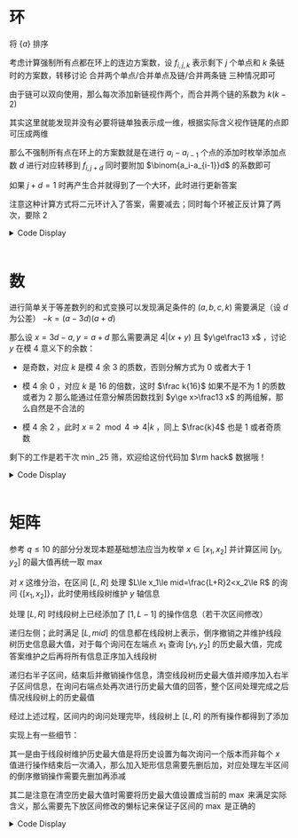 # 环

将 $\{a\}$ 排序

考虑计算强制所有点都在环上的连边方案数，设 $f_{i,j,k}$ 表示剩下 $j$ 个单点和 $k$ 条链时的方案数，转移讨论 合并两个单点/合并单点及链/合并两条链 三种情况即可

由于链可以双向使用，那么每次添加新链视作两个，而合并两个链的系数为 $k(k-2)$

其实这里就能发现并没有必要将链单独表示成一维，根据实际含义视作链尾的点即可压成两维

那么不强制所有点在环上的方案数就是在进行 $a_i-a_{i-1}$ 个点的添加时枚举添加点数 $d$ 进行对应转移到 $f_{i,j+d}$ 同时要附加 $\binom{a_i-a_{i-1}}d$ 的系数即可

如果 $j+d=1$ 时再产生合并就得到了一个大环，此时进行更新答案

注意这种计算方式将二元环计入了答案，需要减去；同时每个环被正反计算了两次，要除 $2$

<details>
<summary>Code Display</summary>

```cpp
const int N=5010;
int dp[2][N],fac[N],ifac[N],n,a[N],ans;
inline int C(int n,int m){return mul(fac[n],mul(ifac[m],ifac[n-m]));}
signed main(){
    freopen("ring.in","r",stdin); freopen("ring.out","w",stdout);
    n=read(); fac[0]=1;
    rep(i,1,n) a[i]=read(),fac[i]=mul(fac[i-1],i);
    ifac[n]=ksm(fac[n],mod-2);
    Down(i,n,1) ifac[i-1]=mul(ifac[i],i);
    sort(a+1,a+n+1);
    int cur=0;
    dp[cur][0]=1;
    for(int i=1;i<=n;++i){
        for(int j=0;j<=n;++j) if(dp[cur][j]){
            dp[cur][j]%=mod;
            int num=a[i]-a[i-1];
            for(int k=0;k<=num;++k){
                int coef=C(num,k);
                dp[cur^1][j+k]+=mul(coef,dp[cur][j]);
                if(j+k>=2) dp[cur^1][j+k-1]+=(j+k)*(j+k-1)*mul(coef,dp[cur][j])%mod;
                else if(j+k==1) ckadd(ans,mul(dp[cur][j],coef));
            }
            dp[cur][j]=0;
        }
        cur^=1;
    }
    rep(i,1,n) ckdel(ans,a[i]);
    print(mul(ans,(mod+1)/2));
    return 0;
}
```
</details><br>

# 数

进行简单关于等差数列的和式变换可以发现满足条件的 $(a,b,c,k)$ 需要满足（设 $d$ 为公差） $-k=(a-3d)(a+d)$

那么设 $x=3d-a,y=a+d$ 那么需要满足 $4|(x+y)$ 且 $y\ge\frac13 x$ ，讨论 $y$ 在模 $4$ 意义下的余数：

- 是奇数，对应 $k$ 是模 $4$ 余 $3$ 的质数，否则分解方式为 $0$ 或者大于 $1$

- 模 $4$ 余 $0$ ，对应 $k$ 是 $16$ 的倍数，这时 $\frac k{16}$ 如果不是不为 $1$ 的质数或者为 $2$ 那么能通过任意分解质因数找到 $y\ge x>\frac13 x$ 的两组解，那么自然是不合法的

- 模 $4$ 余 $2$ ，此时 $x\equiv 2 \mod 4\Rightarrow 4|k$ ，同上 $\frac{k}4$ 也是 $1$ 或者奇质数

剩下的工作是若干次 $\min \_25$ 筛，欢迎给这份代码加 $\rm hack$ 数据哦！

<details>
<summary>Code Display</summary>

```cpp
const int N=2e6+10;
namespace Prime_calculator{
    int n,block,tot;
    int id1[N],id2[N],val[N],g[N];
    int pri[N],cnt,fl[N];
    inline int get_id(int x){return x<=block?id1[x]:id2[n/x];}
    inline void clear(){
        n=block=tot=cnt=0;
        memset(pri,0,sizeof(pri));
        memset(fl,0,sizeof(fl));
        memset(g,0,sizeof(g));
        memset(val,0,sizeof(val));
        memset(id1,0,sizeof(id1));
        memset(id2,0,sizeof(id2));
    }
    inline int solve(int NN){
        clear();
        block=sqrt(n=NN); 
		for(int i=2;i<=block;++i){
			if(!fl[i]) pri[++cnt]=i; 
			for(int j=1;j<=cnt&&i*pri[j]<=block;++j){
				fl[i*pri[j]]=1; 
                if(i%pri[j]==0) break;
			} 
		}
        for(int l=1,r;l<=n;l=r+1){
			val[++tot]=n/l; r=n/val[tot]; 
            g[tot]=val[tot]-1;
			if(val[tot]<=block) id1[val[tot]]=tot; 
            else id2[r]=tot;
		} 
		for(int i=1;i<=cnt;++i){
            for(int j=1;pri[i]*pri[i]<=val[j];++j){
                g[j]-=g[get_id(val[j]/pri[i])]-(i-1);
            }
        }
        return g[1];  
    }   
}
namespace Guass_counter{
    int fl[N],cnt,pri[N],n;
    int num1[N],num3[N],g1[N],g3[N],id1[N],id2[N];
    int tot,block,val[N];
    inline int get_id(int x){return x<=block?id1[x]:id2[n/x];}
    inline int solve(int NN){
        block=sqrt(n=NN);
        for(int i=2;i<=block;++i){
            if(!fl[i]){
                pri[++cnt]=i; 
                num1[cnt]=num1[cnt-1]; num3[cnt]=num3[cnt-1];
                if(i%4==3) num3[cnt]++;
                if(i%4==1) num1[cnt]++;
            }
            for(int j=1;j<=cnt&&i*pri[j]<=block;++j){
                fl[i*pri[j]]=1; 
                if(i%pri[j]==0) break;
            }
        }
        for(int l=1,r;l<=n;l=r+1){
            val[++tot]=n/l; r=n/val[tot];
            g1[tot]=(val[tot]-1)/4;
            g3[tot]=(val[tot]+1)/4;
            if(val[tot]<=block) id1[val[tot]]=tot; 
            else id2[r]=tot;
        }
        rep(i,2,cnt){
            if(pri[i]%4==1){
                for(int j=1;pri[i]*pri[i]<=val[j];++j){
                    int x=get_id(val[j]/pri[i]);
                    g1[j]-=g1[x]-num1[i-1];
                    g3[j]-=g3[x]-num3[i-1];
                }
            }else{
                for(int j=1;pri[i]*pri[i]<=val[j];++j){
                    int x=get_id(val[j]/pri[i]);
                    g1[j]-=g3[x]-num3[i-1];
                    g3[j]-=g1[x]-num1[i-1];
                }
            }
        }
        return g3[get_id(n)];
    }
}
inline bool check(int x,int y){
    if((x+y)%4) return 0;
    int d=(x+y)/4,a=y-d;
    return a>0;
}
inline bool check(int n){
    int cnt=0;
    for(int i=1;cnt<=2&&i*i<=n;++i) if(n%i==0){
        cnt+=check(i,n/i);
        if(i!=n/i) cnt+=check(n/i,i);
    } 
    return cnt==1;
}
signed main(){
    freopen("number.in","r",stdin); freopen("number.out","w",stdout);
    int n=read();
    int ans=Guass_counter::solve(n)+Prime_calculator::solve(n/4)+Prime_calculator::solve(n/16);
    print(ans); putchar('\n');
    return 0;
}
```
</details><br>


# 矩阵

参考 $q\le 10$ 的部分分发现本题基础想法应当为枚举 $x\in[x_1,x_2]$ 并计算区间 $[y_1,y_2]$ 的最大值再统一取 $\max$

对 $x$ 这维分治，在区间 $[L,R]$ 处理 $L\le x_1\le mid=\frac{L+R}2<x_2\le R$ 的询问 $\{[x_1,x_2]\}$，此时使用线段树维护 $y$ 轴信息

处理 $[L,R]$ 时线段树上已经添加了 $[1,L-1]$ 的操作信息（若干次区间修改）

递归左侧；此时满足 $[L,mid]$ 的信息都在线段树上表示，倒序撤销之并维护线段树历史信息最大值，对于每个询问在左端点 $x_1$ 查询 $[y_1,y_2]$ 的历史最大值，完成答案维护之后再将所有信息正序加入线段树

递归右半子区间，结束后并撤销操作信息，清空线段树历史最大值并顺序加入右半子区间信息，在询问右端点处再次进行历史最大值的回答，整个区间处理完成之后情况线段树上的历史最值

经过上述过程，区间内的询问处理完毕，线段树上 $[L,R]$ 的所有操作都得到了添加

实现上有一些细节：

其一是由于线段树维护历史最大值是将历史设置为每次询问一个版本而非每个 $x$ 值进行操作结束后一次涌入，那么加入矩形信息需要先删后加，对应处理左半区间的倒序撤销操作需要先删加再添减

其二是注意在清空历史最大值时需要将历史最大值设置成当前的 $\max$ 来满足实际含义，那么需要先下放区间修改的懒标记来保证子区间的 $\max$ 是正确的

<details>
<summary>Code Display</summary>

```cpp
const int N=2e5+10;
int n,m,Q,ans[N];
int qa[N],qb[N],qc[N],qd[N];
vector<tuple<int,int,int> >inc[N],red[N];
struct Seg{
    #define ls p<<1
    #define rs p<<1|1
    #define lson p<<1,l,mid
    #define rson p<<1|1,mid+1,r
    int mx[N<<2],tag[N<<2],his[N<<2],mxtag[N<<2];
    bool clr[N<<2],leaf[N<<2];
    inline void build(int p,int l,int r){
        if((leaf[p]=(l==r))) return ;
        int mid=(l+r)>>1;
        build(lson); build(rson);
        return ;
    }
    inline void push_tag(int p,int v,int vmx){
        ckmax(his[p],vmx+mx[p]);
        ckmax(mxtag[p],vmx+tag[p]);
        mx[p]+=v; tag[p]+=v;
        return ;
    }
    inline void clear(int p){
        if(!leaf[p]){
            push_tag(ls,tag[p],mxtag[p]);
            push_tag(rs,tag[p],mxtag[p]);
            clr[p]=1;
        }
        his[p]=mx[p]; 
        mxtag[p]=tag[p]=0;
    }
    inline void push_up(int p){
        mx[p]=max(mx[ls],mx[rs]);
        his[p]=max(his[ls],his[rs]);
    }
    inline void push_down(int p){
        if(clr[p]){
            clear(ls); clear(rs);
            clr[p]=0;
        }
        push_tag(ls,tag[p],mxtag[p]);
        push_tag(rs,tag[p],mxtag[p]);
        mxtag[p]=tag[p]=0;
        return ;
    }
    inline void upd(int st,int ed,int v,int p=1,int l=1,int r=n){
        if(st<=l&&r<=ed) return push_tag(p,v,v);
        int mid=(l+r)>>1; push_down(p);
        if(st<=mid) upd(st,ed,v,lson);
        if(ed>mid) upd(st,ed,v,rson);
        return push_up(p);
    }
    inline int query(int st,int ed,int p=1,int l=1,int r=n){
        if(st<=l&&r<=ed) return his[p];
        int mid=(l+r)>>1,res=0; push_down(p);
        if(st<=mid) ckmax(res,query(st,ed,lson));
        if(ed>mid) ckmax(res,query(st,ed,rson));
        return res;
    }
}T;
inline void insert(int lin){
    for(auto t:red[lin]) T.upd(get<0>(t),get<1>(t),get<2>(t));
    for(auto t:inc[lin]) T.upd(get<0>(t),get<1>(t),get<2>(t));
}
inline void erase(int lin){
    for(auto t:inc[lin]) T.upd(get<0>(t),get<1>(t),-get<2>(t));
    for(auto t:red[lin]) T.upd(get<0>(t),get<1>(t),-get<2>(t));
}
inline void solve(int l,int r,vector<int> cur){
    if(!cur.size()){
        rep(i,l,r) insert(i);
        return ;
    }
    if(l==r){
        insert(l);
        T.clear(1);
        for(auto qid:cur) ckmax(ans[qid],T.query(qb[qid],qd[qid]));
        return ;
    }
    int mid=(l+r)>>1;
    vector<int> cro,Lef,Rig;
    for(auto qid:cur){
        if(qa[qid]<=mid&&qc[qid]>mid) cro.emplace_back(qid);
        else if(qc[qid]<=mid) Lef.emplace_back(qid);
        else Rig.emplace_back(qid);
    }
    solve(l,mid,Lef);
    T.clear(1);
    sort(cro.begin(),cro.end(),[&](const int x,const int y){return qa[x]>qa[y];});
    int indic=0,siz=cro.size();
    for(int i=mid;i>=l;--i){
        while(indic<siz&&qa[cro[indic]]==i){
            int id=cro[indic];
            ckmax(ans[id],T.query(qb[id],qd[id])),++indic;
        }
        erase(i);
    }
    for(int i=l;i<=mid;++i) insert(i);
    solve(mid+1,r,Rig);
    sort(cro.begin(),cro.end(),[&](const int x,const int y){return qc[x]<qc[y];});
    indic=0;
    for(int i=r;i>mid;--i) erase(i);
    T.clear(1);
    for(int i=mid+1;i<=r;++i){
        insert(i);
        while(indic<siz&&qc[cro[indic]]==i){
            int id=cro[indic];
            ckmax(ans[id],T.query(qb[id],qd[id])),++indic;
        }
    }
    return ;
}
signed main(){
    freopen("matrix.in","r",stdin); freopen("matrix.out","w",stdout);
    n=read(); m=read(); Q=read();
    bool one=1;
    for(int i=1;i<=m;++i){
        int a=read(),b=read(),c=read(),d=read(),v=read();
        inc[a].emplace_back(b,d,v);
        red[c+1].emplace_back(b,d,-v);
    }
    vector<int> all(Q);
    for(int i=1;i<=Q;++i){
        qa[i]=read(),qb[i]=read(); qc[i]=read(); qd[i]=read();
        all[i-1]=i;
    }
    T.build(1,1,n);
    solve(1,n,all);
    rep(i,1,Q) print(ans[i]);
    return 0;
}
```
</details><br>

